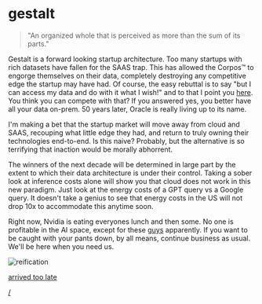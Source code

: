 # gestalt 



> "An organized whole that is perceived as more than the sum of its parts."

Gestalt is a forward looking startup architecture.  Too many startups with rich datasets have fallen for the SAAS trap. This has allowed the Corpos™ to engorge themselves on their data, completely destroying any competitive edge the startup may have had.  Of course, the easy rebuttal is to say "but I can access my data and do with it what I wish!" and to that I point you [here](https://companiesmarketcap.com/amazon/cash-on-hand/).  You think you can compete with that? If you answered yes, you better have all your data on-prem.  50 years later, Oracle is really living up to its name.  

I'm making a bet that the startup market will move away from cloud and SAAS, recouping what little edge they had, and return to truly owning their technologies end-to-end. Is this naive? Probably, but the alternative is so terrifying that inaction would be morally abhorrent.  

The winners of the next decade will be determined in large part by the extent to which their data architecture is under their control.  Taking a sober look at inference costs alone will show you that cloud does not work in this new paradigm.  Just look at the energy costs of a GPT query vs a Google query.  It doesn't take a genius to see that energy costs in the US will not drop 10x to accommodate this anytime soon.

Right now, Nvidia is eating everyones lunch and then some.  No one is profitable in the AI space, except for these [guys](https://www.comma.ai/) apparently.  If you want to be caught with your pants down, by all means, continue business as usual.  We'll be here when you need us.   

![reification](../../gestalt.png)

[arrived too late](/blog/)

[/](/)